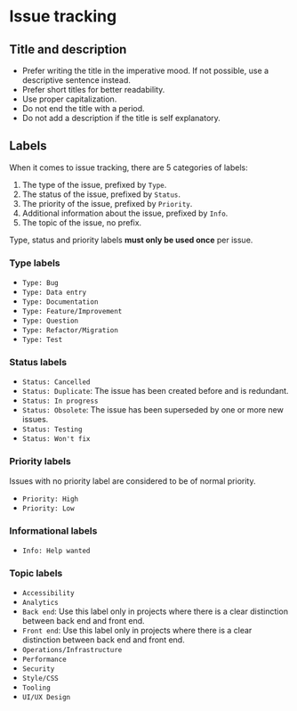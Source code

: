 # Issue tracking

## Title and description

- Prefer writing the title in the imperative mood. If not possible, use a descriptive sentence instead.
- Prefer short titles for better readability.
- Use proper capitalization.
- Do not end the title with a period.
- Do not add a description if the title is self explanatory.

## Labels

When it comes to issue tracking, there are 5 categories of labels:

1. The type of the issue, prefixed by `Type`.
2. The status of the issue, prefixed by `Status`.
3. The priority of the issue, prefixed by `Priority`.
4. Additional information about the issue, prefixed by `Info`.
5. The topic of the issue, no prefix.

Type, status and priority labels **must only be used once** per issue.

### Type labels

- `Type: Bug`
- `Type: Data entry`
- `Type: Documentation`
- `Type: Feature/Improvement`
- `Type: Question`
- `Type: Refactor/Migration`
- `Type: Test`

### Status labels

- `Status: Cancelled`
- `Status: Duplicate`: The issue has been created before and is redundant.
- `Status: In progress`
- `Status: Obsolete`: The issue has been superseded by one or more new issues.
- `Status: Testing`
- `Status: Won't fix`

### Priority labels

Issues with no priority label are considered to be of normal priority.

- `Priority: High`
- `Priority: Low`

### Informational labels

- `Info: Help wanted`

### Topic labels

- `Accessibility`
- `Analytics`
- `Back end`: Use this label only in projects where there is a clear distinction between back end and front end.
- `Front end`: Use this label only in projects where there is a clear distinction between back end and front end.
- `Operations/Infrastructure`
- `Performance`
- `Security`
- `Style/CSS`
- `Tooling`
- `UI/UX Design`
